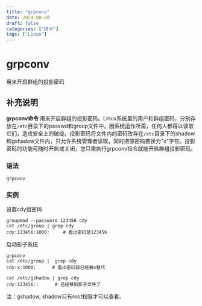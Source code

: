 ```yaml
---
title: "grpconv"
date: 2024-08-08
draft: false
categories: ["技术"]
tags: ["Linux"]
---
```

grpconv
===

用来开启群组的投影密码

## 补充说明

**grpconv命令** 用来开启群组的投影密码。Linux系统里的用户和群组密码，分别存放在`/etc`目录下的passwd和group文件中。因系统运作所需，任何人都得以读取它们，造成安全上的破绽。投影密码将文件内的密码改存在`/etc`目录下的shadow和gshadow文件内，只允许系统管理者读取，同时把原密码置换为"x"字符。投影密码的功能可随时开启或关闭，您只需执行grpconv指令就能开启群组投影密码。

###  语法

```shell
grpconv
```

###  实例

设置cdy组密码

```shell
groupmod --password 123456 cdy
cat /etc/group | grep cdy
cdy:123456:1000:     # 看出密码是123456
```

启动影子系统

```shell
grpconv
cat /etc/group |  grep cdy
cdy:x:1000:      # 看出密码段已经被x替代

cat /etc/gshadow | grep cdy
cdy:123456::      # 已经移到影子文件了
```

注：gshadow, shadow只有root权限才可以查看。


